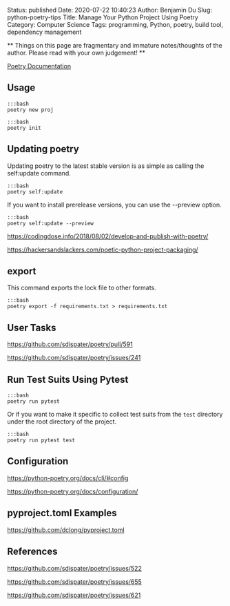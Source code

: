 Status: published
Date: 2020-07-22 10:40:23
Author: Benjamin Du
Slug: python-poetry-tips
Title: Manage Your Python Project Using Poetry
Category: Computer Science
Tags: programming, Python, poetry, build tool, dependency management

**
Things on this page are fragmentary and immature notes/thoughts of the author.
Please read with your own judgement!
**


[Poetry Documentation](https://poetry.eustace.io/docs/)

## Usage

    :::bash
    poetry new proj

    :::bash
    poetry init

## Updating poetry

Updating poetry to the latest stable version is as simple as calling the self:update command.

    :::bash
    poetry self:update

If you want to install prerelease versions, you can use the --preview option.

    :::bash
    poetry self:update --preview

https://codingdose.info/2018/08/02/develop-and-publish-with-poetry/

https://hackersandslackers.com/poetic-python-project-packaging/

## export

This command exports the lock file to other formats.

    :::bash
    poetry export -f requirements.txt > requirements.txt

## User Tasks

https://github.com/sdispater/poetry/pull/591

https://github.com/sdispater/poetry/issues/241

## Run Test Suits Using Pytest

    :::bash
    poetry run pytest

Or if you want to make it specific to collect test suits from the `test` directory 
under the root directory of the project.

    :::bash
    poetry run pytest test

## Configuration

https://python-poetry.org/docs/cli/#config

https://python-poetry.org/docs/configuration/

## pyproject.toml Examples

https://github.com/dclong/pyproject.toml

## References

https://github.com/sdispater/poetry/issues/522

https://github.com/sdispater/poetry/issues/655

https://github.com/sdispater/poetry/issues/621


